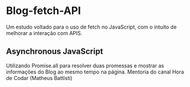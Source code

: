 # Blog-fetch-API
Um estudo voltado para o uso de fetch no JavaScript, com o intuito de melhorar a interação com APIS.

## Asynchronous JavaScript
Utilizando Promise.all para resolver duas promessas e mostrar as informações do Blog ao mesmo tempo na página.
Mentoria do canal Hora de Codar (Matheus Battisti)
